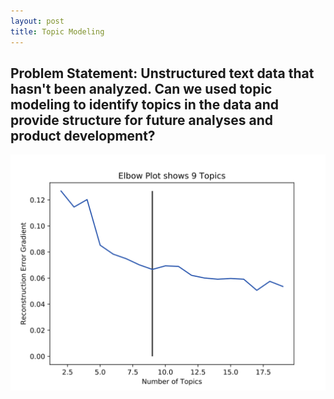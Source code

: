 ```yaml
---
layout: post
title: Topic Modeling
---
```


## Problem Statement: Unstructured text data that hasn't been analyzed. Can we used topic modeling to identify topics in the data and provide structure for future analyses and product development?


![placeholder](https://github.com/cjenniferwong/cjenniferwong.github.io/blob/master/_photos/NMF_topic_modeling.svg)
